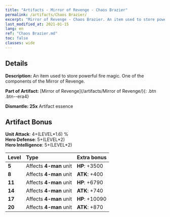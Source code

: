 ```yaml
---
title: "Artifacts - Mirror of Revenge - Chaos Brazier"
permalink: /artifacts/Chaos Brazier/
excerpt: "Mirror of Revenge - Chaos Brazier. An item used to store powerful fire magic. One of the components of the Mirror of Revenge."
last_modified_at: 2021-01-15
lang: en
ref: "Chaos Brazier.md"
toc: false
classes: wide
---
```




## Details

 **Description:** An item used to store powerful fire magic. One of the components of the Mirror of Revenge.

 **Part of Artifact:** [Mirror of Revenge](/artifacts/Mirror of Revenge/){: .btn .btn--era4}

 **Dismantle: 25x** Artifact essence

## Artifact Bonus

  **Unit Attack**: 4+(LEVEL\*1.6) %<br/>**Hero Defense**: 5+(LEVEL\*2)<br/>**Hero Intelligence**: 5+(LEVEL\*2)

  |  Level  | Type |    Extra bonus  | 
  |:--------|:-----|:----------------| 
  | **5** | Affects **4-man** unit | **HP**: +3500 | 
  | **8** | Affects **4-man** unit | **ATK**: +400 | 
  | **11** | Affects **4-man** unit | **HP**: +6790 | 
  | **14** | Affects **4-man** unit | **ATK**: +740 | 
  | **17** | Affects **4-man** unit | **HP**: +10090 | 
  | **20** | Affects **4-man** unit | **ATK**: +870 | 
